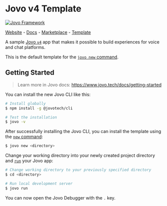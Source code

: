 # Jovo v4 Template

[![Jovo Framework](https://www.jovo.tech/img/github-header.png)](https://www.jovo.tech)

<p>
<a href="https://www.jovo.tech" target="_blank">Website</a> -  <a href="https://www.jovo.tech/docs" target="_blank">Docs</a> - <a href="https://www.jovo.tech/marketplace" target="_blank">Marketplace</a> - <a href="https://github.com/jovotech/jovo-v4-template" target="_blank">Template</a>   
</p>

A sample [Jovo `v4`](https://www.jovo.tech) app that makes it possible to build experiences for voice and chat platforms.

This is the default template for the [`jovo new` command](https://www.jovo.tech/docs/new-command).

## Getting Started

> Learn more in Jovo docs: https://www.jovo.tech/docs/getting-started

You can install the new Jovo CLI like this:

```sh
# Install globally
$ npm install -g @jovotech/cli

# Test the installation
$ jovo -v
```

After successfully installing the Jovo CLI, you can install the template using the [`new` command](https://www.jovo.tech/docs/new-command):

```sh
$ jovo new <directory>
```

Change your working directory into your newly created project directory and [`run`](https://www.jovo.tech/docs/run-command) your Jovo app:

```sh
# Change working directory to your previously specified directory
$ cd <directory>

# Run local development server
$ jovo run
```

You can now open the Jovo Debugger with the `.` key.
